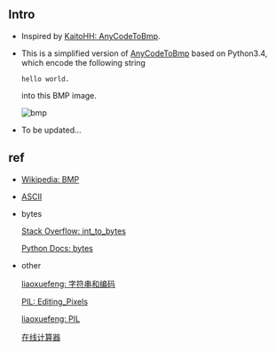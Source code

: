##  Intro

*   Inspired by [KaitoHH: AnyCodeToBmp](https://github.com/KaitoHH/AnyCodeToBmp).

*   This is a simplified version of [AnyCodeToBmp](https://github.com/KaitoHH/AnyCodeToBmp) based on Python3.4, which encode the following string

    ```
    hello world.    
    ```
    
    into this BMP image.
    
    ![bmp](https://github.com/jJayyyyyyy/cs/raw/master/just%20for%20fun/string_to_bmp/expanded_test.bmp)

*   To be updated...

##  ref

*   [Wikipedia: BMP](https://en.wikipedia.org/wiki/BMP_file_format)

*   [ASCII](http://www.96yx.com/tool/ASC2.htm)

*   bytes

    [Stack Overflow: int_to_bytes](http://stackoverflow.com/questions/21017698/converting-int-to-bytes-in-python-3)

    [Python Docs: bytes](https://docs.python.org/3/library/functions.html#bytes)

*   other

    [liaoxuefeng: 字符串和编码](http://www.liaoxuefeng.com/wiki/0014316089557264a6b348958f449949df42a6d3a2e542c000/001431918785710e86a1a120ce04925bae155012c7fc71e000)

    [PIL: Editing_Pixels](https://en.wikibooks.org/wiki/Python_Imaging_Library/Editing_Pixels)
    
    [liaoxuefeng: PIL](http://www.liaoxuefeng.com/wiki/0014316089557264a6b348958f449949df42a6d3a2e542c000/0014320027235877860c87af5544f25a8deeb55141d60c5000#0)

    [在线计算器](http://www.zxjsq.net/)